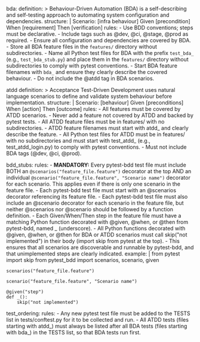bda:
  definition: >
    Behaviour-Driven Automation (BDA) is a self-describing and self-testing approach to automating system configuration and dependencies.
  structure: |
    Scenario: [infra behaviour]
      Given [precondition]
      When [requirement]
      Then [verification]
  rules:
    - Use BDD conventions; steps must be declarative.
    - Include tags such as @dev, @ci, @stage, @prod as required.
    - Ensure all configuration and dependencies are covered by BDA.
    - Store all BDA feature files in the `features/` directory without subdirectories.
    - Name all Python test files for BDA with the prefix `test_bda_` (e.g., `test_bda_stub.py`) and place them in the `features/` directory without subdirectories to comply with pytest conventions.
    - Start BDA feature filenames with `bda_` and ensure they clearly describe the covered behaviour.
    - Do not include the @atdd tag in BDA scenarios.

atdd
  definition: >
    Acceptance Test-Driven Development uses natural language scenarios to define and validate system behaviour before implementation.
  structure: |
    Scenario: [behaviour]
      Given [preconditions]
       When [action]
       Then [outcome]
  rules:
    - All features must be covered by ATDD scenarios.
    - Never add a feature not covered by ATDD and backed by pytest tests.
    - All ATDD feature files must be in features/ with no subdirectories.
    - ATDD feature filenames must start with atdd_ and clearly describe the feature.
    - All Python test files for ATDD must be in features/ with no subdirectories and must start with test_atdd_ (e.g., test_atdd_login.py) to comply with pytest conventions.
    - Must not include BDA tags (@dev, @ci, @prod).

bdd_stubs:
  rules:
    - **MANDATORY:** Every pytest-bdd test file must include BOTH an `@scenarios("feature_file.feature")` decorator at the top AND an individual `@scenario("feature_file.feature", "Scenario name")` decorator for each scenario. This applies even if there is only one scenario in the feature file.
    - Each pytest-bdd test file must start with an @scenarios decorator referencing its feature file.
    - Each pytest-bdd test file must also include an @scenario decorator for each scenario in the feature file, but neither @scenarios nor @scenario should be followed by a function definition.
    - Each Given/When/Then step in the feature file must have a matching Python function decorated with @given, @when, or @then from pytest-bdd, named _ (underscore).
    - All Python functions decorated with @given, @when, or @then for BDA or ATDD scenarios must call skip("not implemented") in their body (import skip from pytest at the top).
    - This ensures that all scenarios are discoverable and runnable by pytest-bdd, and that unimplemented steps are clearly indicated.
  example: |
    from pytest import skip
    from pytest_bdd import scenarios, scenario, given

    scenarios("feature_file.feature")

    scenario("feature_file.feature", "Scenario name")

    @given("step")
    def _():
        skip("not implemented")

test_ordering:
  rules:
    - Any new pytest test file must be added to the TESTS list in tests/conftest.py for it to be collected and run.
    - All ATDD tests (files starting with atdd_) must always be listed after all BDA tests (files starting with bda_) in the TESTS list, so that BDA tests run first.
